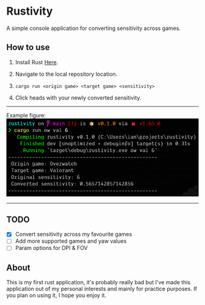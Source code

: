 # Rustivity

A simple console application for converting sensitivity across games.

## How to use

1. Install Rust [Here](https://doc.rust-lang.org/book/ch01-01-installation.html).

2. Navigate to the local repository location.

3. `cargo run <origin game> <target game> <sensitivity>`

4. Click heads with your newly converted sensitivity.

<hr>

Example figure:
![example of code running](rustivity.png)

<hr>

## TODO

-   [x] Convert sensitivity across my favourite games
-   [ ] Add more supported games and yaw values
-   [ ] Param options for DPI & FOV

## About

This is my first rust application, it's probably really bad but I've made this application out of my personal interests and mainly for practice purposes. If you plan on using it, I hope you enjoy it.
